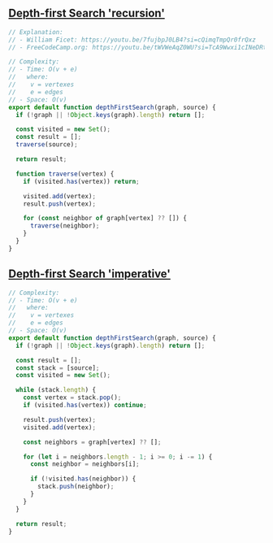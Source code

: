 ## [Depth-first Search 'recursion'](https://www.greatfrontend.com/questions/algo/depth-first-search)

<!-- notecardId: 1755602976034 -->

```js
// Explanation:
// - William Ficet: https://youtu.be/7fujbpJ0LB4?si=cQimqTmpQr0frQxz
// - FreeCodeCamp.org: https://youtu.be/tWVWeAqZ0WU?si=TcA9Wwxi1cINeDRt&t=604

// Complexity:
// - Time: O(v + e)
//   where:
//    v = vertexes
//    e = edges
// - Space: O(v)
export default function depthFirstSearch(graph, source) {
  if (!graph || !Object.keys(graph).length) return [];

  const visited = new Set();
  const result = [];
  traverse(source);

  return result;

  function traverse(vertex) {
    if (visited.has(vertex)) return;

    visited.add(vertex);
    result.push(vertex);

    for (const neighbor of graph[vertex] ?? []) {
      traverse(neighbor);
    }
  }
}
```

## [Depth-first Search 'imperative'](https://www.greatfrontend.com/questions/algo/depth-first-search)

<!-- notecardId: 1755602976038 -->

```js
// Complexity:
// - Time: O(v + e)
//   where:
//    v = vertexes
//    e = edges
// - Space: O(v)
export default function depthFirstSearch(graph, source) {
  if (!graph || !Object.keys(graph).length) return [];

  const result = [];
  const stack = [source];
  const visited = new Set();

  while (stack.length) {
    const vertex = stack.pop();
    if (visited.has(vertex)) continue;

    result.push(vertex);
    visited.add(vertex);

    const neighbors = graph[vertex] ?? [];

    for (let i = neighbors.length - 1; i >= 0; i -= 1) {
      const neighbor = neighbors[i];

      if (!visited.has(neighbor)) {
        stack.push(neighbor);
      }
    }
  }

  return result;
}
```
